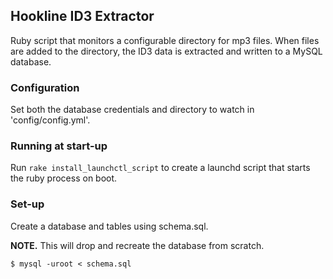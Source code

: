 ## Hookline ID3 Extractor

Ruby script that monitors a configurable directory for mp3 files. When files are added to the directory, the ID3 data is extracted and written to a MySQL database.

### Configuration

Set both the database credentials and directory to watch in 'config/config.yml'.

### Running at start-up

Run `rake install_launchctl_script` to create a launchd script that starts the ruby process on boot.

### Set-up

Create a database and tables using schema.sql.

__NOTE.__ This will drop and recreate the database from scratch.

    $ mysql -uroot < schema.sql

